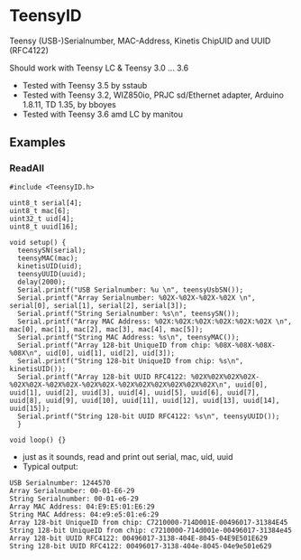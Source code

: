 # TeensyID
Teensy (USB-)Serialnumber, MAC-Address, Kinetis ChipUID and UUID (RFC4122)

Should work with Teensy LC & Teensy 3.0 ... 3.6

- Tested with Teensy 3.5 by sstaub
- Tested with Teensy 3.2, WIZ850io, PRJC sd/Ethernet adapter, Arduino 1.8.11, TD 1.35, by bboyes
- Tested with Teensy 3.6 amd LC by manitou

## Examples
### ReadAll

```
#include <TeensyID.h>

uint8_t serial[4];
uint8_t mac[6];
uint32_t uid[4];
uint8_t uuid[16];

void setup() {
  teensySN(serial);
  teensyMAC(mac);
  kinetisUID(uid);
  teensyUUID(uuid);
  delay(2000);
  Serial.printf("USB Serialnumber: %u \n", teensyUsbSN());
  Serial.printf("Array Serialnumber: %02X-%02X-%02X-%02X \n", serial[0], serial[1], serial[2], serial[3]);
  Serial.printf("String Serialnumber: %s\n", teensySN());
  Serial.printf("Array MAC Address: %02X:%02X:%02X:%02X:%02X:%02X \n", mac[0], mac[1], mac[2], mac[3], mac[4], mac[5]);
  Serial.printf("String MAC Address: %s\n", teensyMAC());
  Serial.printf("Array 128-bit UniqueID from chip: %08X-%08X-%08X-%08X\n", uid[0], uid[1], uid[2], uid[3]);
  Serial.printf("String 128-bit UniqueID from chip: %s\n", kinetisUID());
  Serial.printf("Array 128-bit UUID RFC4122: %02X%02X%02X%02X-%02X%02X-%02X%02X-%02X%02X-%02X%02X%02X%02X%02X%02X\n", uuid[0], uuid[1], uuid[2], uuid[3], uuid[4], uuid[5], uuid[6], uuid[7], uuid[8], uuid[9], uuid[10], uuid[11], uuid[12], uuid[13], uuid[14], uuid[15]);
  Serial.printf("String 128-bit UUID RFC4122: %s\n", teensyUUID());
  }

void loop() {}
```

- just as it sounds, read and print out serial, mac, uid, uuid 
- Typical output:
```
USB Serialnumber: 1244570 
Array Serialnumber: 00-01-E6-29 
String Serialnumber: 00-01-e6-29
Array MAC Address: 04:E9:E5:01:E6:29 
String MAC Address: 04:e9:e5:01:e6:29
Array 128-bit UniqueID from chip: C7210000-714D001E-00496017-31384E45
String 128-bit UniqueID from chip: c7210000-714d001e-00496017-31384e45
Array 128-bit UUID RFC4122: 00496017-3138-404E-8045-04E9E501E629
String 128-bit UUID RFC4122: 00496017-3138-404e-8045-04e9e501e629
```

